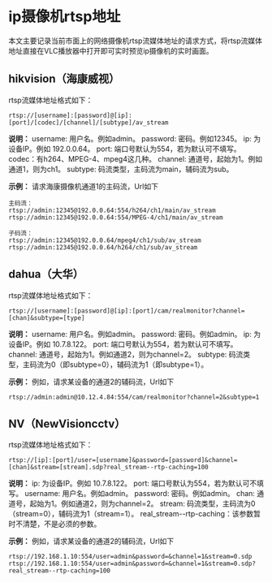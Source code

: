 # ip摄像机rtsp地址

本文主要记录当前市面上的网络摄像机rtsp流媒体地址的请求方式，将rtsp流媒体地址直接在VLC播放器中打开即可实时预览ip摄像机的实时画面。

## hikvision（海康威视）
rtsp流媒体地址格式如下：
```
rtsp://[username]:[password]@[ip]:[port]/[codec]/[channel]/[subtype]/av_stream
```
**说明：**
username: 用户名。例如admin。 
password: 密码。例如12345。
ip: 为设备IP。例如 192.0.0.64。
port: 端口号默认为554，若为默认可不填写。
codec：有h264、MPEG-4、mpeg4这几种。
channel: 通道号，起始为1。例如通道1，则为ch1。
subtype: 码流类型，主码流为main，辅码流为sub。

**示例：**
请求海康摄像机通道1的主码流，Url如下
```
主码流：
rtsp://admin:12345@192.0.0.64:554/h264/ch1/main/av_stream
rtsp://admin:12345@192.0.0.64:554/MPEG-4/ch1/main/av_stream

子码流：
rtsp://admin:12345@192.0.0.64/mpeg4/ch1/sub/av_stream
rtsp://admin:12345@192.0.0.64/h264/ch1/sub/av_stream
```

## dahua（大华）
rtsp流媒体地址格式如下：
```
rtsp://[username]:[password]@[ip]:[port]/cam/realmonitor?channel=[chan]&subtype=[type]
```
**说明：**
username: 用户名。例如admin。
password: 密码。例如admin。
ip: 为设备IP。例如 10.7.8.122。
port: 端口号默认为554，若为默认可不填写。
channel: 通道号，起始为1。例如通道2，则为channel=2。
subtype: 码流类型，主码流为0（即subtype=0），辅码流为1（即subtype=1）。

**示例：**
例如，请求某设备的通道2的辅码流，Url如下
```
rtsp://admin:admin@10.12.4.84:554/cam/realmonitor?channel=2&subtype=1
```

## NV（NewVisioncctv）
rtsp流媒体地址格式如下：
```
rtsp://[ip]:[port]/user=[username]&password=[password]&channel=[chan]&stream=[stream].sdp?real_stream--rtp-caching=100
```
**说明：**
ip: 为设备IP。例如 10.7.8.122。
port: 端口号默认为554，若为默认可不填写。
username: 用户名。例如admin。
password: 密码。例如admin。
chan: 通道号，起始为1。例如通道2，则为channel=2。
stream: 码流类型，主码流为0（stream=0），辅码流为1（stream=1）。
real_stream--rtp-caching：该参数暂时不清楚，不是必须的参数。

**示例：**
例如，请求某设备的通道2的辅码流，Url如下
```
rtsp://192.168.1.10:554/user=admin&password=&channel=1&stream=0.sdp
rtsp://192.168.1.10:554/user=admin&password=&channel=1&stream=0.sdp?real_stream--rtp-caching=100
```
